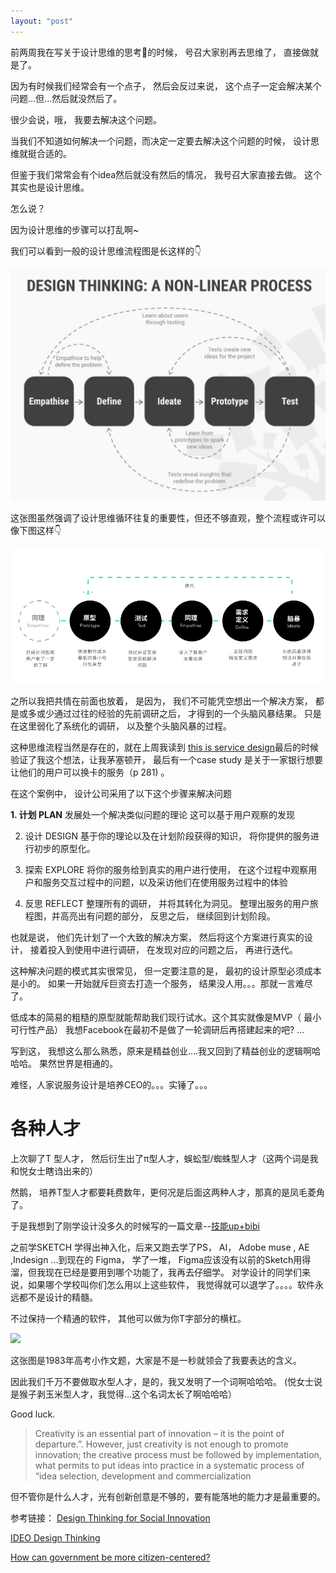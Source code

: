 ```yaml
---
layout: "post"
---
```

前两周我在写关于设计思维的思考🤔的时候， 号召大家别再去思维了， 直接做就是了。 

因为有时候我们经常会有一个点子， 然后会反过来说， 这个点子一定会解决某个问题...但...然后就没然后了。

很少会说，哦， 我要去解决这个问题。 

当我们不知道如何解决一个问题，而决定一定要去解决这个问题的时候， 设计思维就挺合适的。

但鉴于我们常常会有个idea然后就没有然后的情况， 我号召大家直接去做。 这个其实也是设计思维。 

怎么说？ 

因为设计思维的步骤可以打乱啊~

我们可以看到一般的设计思维流程图是长这样的👇 

![pI1ylp](https://raw.githubusercontent.com/pandaqr/BlogImageBed/master/img/pI1ylp.png)


这张图虽然强调了设计思维循环往复的重要性，但还不够直观，整个流程或许可以像下图这样👇 


![6XYryW](https://raw.githubusercontent.com/pandaqr/BlogImageBed/master/img/6XYryW.png)


之所以我把共情在前面也放着， 是因为， 我们不可能凭空想出一个解决方案， 都是或多或少通过过往的经验的先前调研之后， 才得到的一个头脑风暴结果。 只是在这里弱化了系统化的调研， 以及整个头脑风暴的过程。 

这种思维流程当然是存在的，就在上周我读到 [this is  service design](https://book.douban.com/subject/5397784/)最后的时候验证了我这个想法，让我茅塞顿开， 最后有一个case study 是关于一家银行想要让他们的用户可以换卡的服务（p 281) 。 

在这个案例中， 设计公司采用了以下这个步骤来解决问题

**1.  计划 PLAN**
发展处一个解决类似问题的理论
这可以基于用户观察的发现

2. 设计 DESIGN
基于你的理论以及在计划阶段获得的知识， 将你提供的服务进行初步的原型化。 

3. 探索 EXPLORE
将你的服务给到真实的用户进行使用， 在这个过程中观察用户和服务交互过程中的问题，以及采访他们在使用服务过程中的体验


4. 反思 REFLECT
整理所有的调研， 并将其转化为洞见。 整理出服务的用户旅程图，并高亮出有问题的部分， 反思之后， 继续回到计划阶段。 

也就是说， 他们先计划了一个大致的解决方案， 然后将这个方案进行真实的设计， 接着投入到使用中进行调研， 在发现对应的问题之后， 再进行迭代。 

这种解决问题的模式其实很常见，  但一定要注意的是， 最初的设计原型必须成本是小的。 如果一开始就斥巨资去打造一个服务， 结果没人用。。。那就一言难尽了。 

低成本的简易的粗糙的原型就能帮助我们现行试水。这个其实就像是MVP（ 最小可行性产品） 我想Facebook在最初不是做了一轮调研后再搭建起来的吧? ...

写到这， 我想这么那么熟悉，原来是精益创业....我又回到了精益创业的逻辑啊哈哈哈。 果然世界是相通的。 

难怪，人家说服务设计是培养CEO的。。。实锤了。。。






# 各种人才

上次聊了T 型人才， 然后衍生出了π型人才，蜈蚣型/蜘蛛型人才（这两个词是我和悦女士瞎诌出来的） 

然鹅， 培养T型人才都要耗费数年，更何况是后面这两种人才，那真的是凤毛菱角了。 

于是我想到了刚学设计没多久的时候写的一篇文章--[技能up+bibi](http://pandaqr.github.io/2016/02/27/技能UP+BiBi.html)

之前学SKETCH 学得出神入化，后来又跑去学了PS， AI， Adobe muse , AE ,Indesign ...到现在的 Figma， 学了一堆， Figma应该没有以前的Sketch用得溜，但我现在已经是要用到哪个功能了，我再去仔细学。 对学设计的同学们来说，如果哪个学校叫你们怎么用以上这些软件， 我觉得就可以退学了。。。。软件永远都不是设计的精髓。 

不过保持一个精通的软件， 其他可以做为你T字部分的横杠。 


![](http://pandaqr.github.io/content/images/PhotoshopTuts/屏幕快照%202016-02-27%20下午9.40.23.png)

这张图是1983年高考小作文题，大家是不是一秒就领会了我要表达的含义。 

因此我们千万不要做取水型人才，是的，我又发明了一个词啊哈哈哈。 (悦女士说是猴子剥玉米型人才，我觉得...这个名词太长了啊哈哈哈） 

Good luck.


> Creativity is an essential part of innovation – it is the point of departure.”. However, just creativity is not enough to promote innovation; the creative process must be followed by implementation, what permits to put ideas into practice in a systematic process of  “idea selection, development and commercialization

但不管你是什么人才，光有创新创意是不够的，要有能落地的能力才是最重要的。 



参考链接：
[Design Thinking for Social Innovation](https://ssir.org/articles/entry/design_thinking_for_social_innovation)

[IDEO Design Thinking ](https://designthinking.ideo.com)

[How can government be more citizen-centered?](https://www.ideo.com/question/how-can-government-be-more-citizen-centered)


